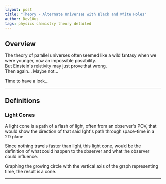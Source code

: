 ```yaml
---
layout: post
title: "Theory - Alternate Universes with Black and White Holes"
author: Dev10us
tags: physics chemistry theory detailed
---
```


## Overview

The theory of parallel universes often seemed like a wild fantasy when we were younger, now an impossible possibility.\
But Einstein's relativity may just prove that wrong. \
Then again... Maybe not...

Time to have a look...

---

## Definitions

### Light Cones

A light cone is a path of a flash of light, often from an observer's POV, that would show the direction of that said light's path through space-time in a 2D plane.

Since nothing travels faster than light, this light cone, would be the definition of what could happen to the observer and what the observer could influence.

Graphing the growing circle with the vertical axis of the graph representing time, the result is a cone.

---

 
